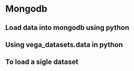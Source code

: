 # Mongodb
## Load data into mongodb using python
## Using vega_datasets.data in python

## To load a sigle dataset


